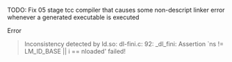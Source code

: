 TODO: Fix 05 stage tcc compiler that causes some non-descript linker error whenever a generated executable is executed 

Error
> Inconsistency detected by ld.so: dl-fini.c: 92: _dl_fini: Assertion `ns != LM_ID_BASE || i == nloaded' failed!